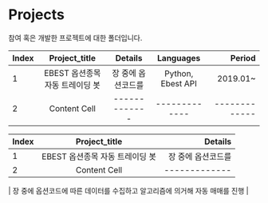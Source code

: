 # Projects
참여 혹은 개발한 프로젝트에 대한 폴더입니다.

| Index  | Project_title | Details | Languages | Period |
:---|:---:|:---:|:---:|---:
| 1  | EBEST 옵션종목 자동 트레이딩 봇  | 장 중에 옵션코드를  | Python, Ebest API | 2019.01~ |
| 2  | Content Cell  | ------------- | ------------- | ------------- |

| Index  | Project_title | Details |
:---|:---:|---:
| 1  | EBEST 옵션종목 자동 트레이딩 봇  | 장 중에 옵션코드를  |
| 2  | Content Cell  | ------------- |



| 장 중에 옵션코드에 따른 데이터를 수집하고 알고리즘에 의거해 자동 매매를 진행 |
